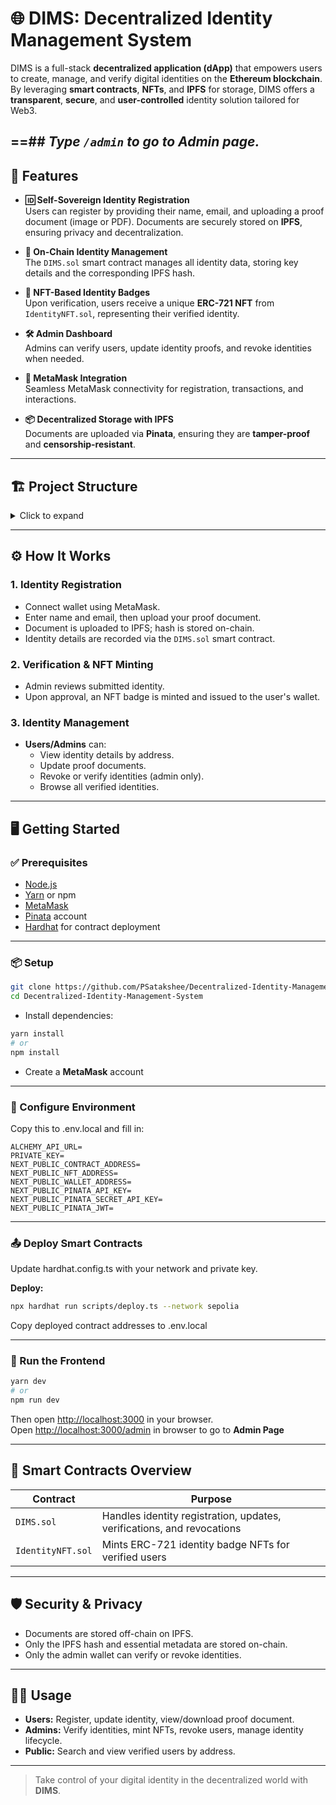 # 🌐 DIMS: Decentralized Identity Management System

DIMS is a full-stack **decentralized application (dApp)** that empowers users to create, manage, and verify digital identities on the **Ethereum blockchain**. By leveraging **smart contracts**, **NFTs**, and **IPFS** for storage, DIMS offers a **transparent**, **secure**, and **user-controlled** identity solution tailored for Web3.

==## **_Type `/admin` to go to Admin page._**
---

## 🚀 Features

- **🆔 Self-Sovereign Identity Registration**  
  Users can register by providing their name, email, and uploading a proof document (image or PDF). Documents are securely stored on **IPFS**, ensuring privacy and decentralization.

- **🔗 On-Chain Identity Management**  
  The `DIMS.sol` smart contract manages all identity data, storing key details and the corresponding IPFS hash.

- **🏅 NFT-Based Identity Badges**  
  Upon verification, users receive a unique **ERC-721 NFT** from `IdentityNFT.sol`, representing their verified identity.

- **🛠️ Admin Dashboard**  
  Admins can verify users, update identity proofs, and revoke identities when needed.

- **🦊 MetaMask Integration**  
  Seamless MetaMask connectivity for registration, transactions, and interactions.

- **📦 Decentralized Storage with IPFS**  
  Documents are uploaded via **Pinata**, ensuring they are **tamper-proof** and **censorship-resistant**.


---

## 🏗️ Project Structure
<details>
<summary>Click to expand</summary>
  dims/<br>
  ├── contracts/<br>
  │ ├──contracts/<br>
  │ │  ├── DIMS.sol # Smart contract for identity management<br>
  │ │  └── IdentityNFT.sol # NFT badge smart contract<br>
  │ ├── scripts/<br>
  │ │  ├── deploy.ts # Smart contract deployment script<br>
  │ │  └── testFlow.js # Identity flow test script<br>
  │ └── test/<br>
  │ │  └── Lock.test # Example unit test<br>
  ├── public/<br>
  │ ├── abi.json # ABI for frontend integration<br>
  │ └── nftabi.json # ABI for NFT<br>
  ├── src/<br>
  │ ├── app/<br>
  │ │  ├── admin/<br>
  │ │    └── page.tsx<br>
  │ │  ├── layout.tsx<br>
  │ │  ├── MetaMaskConnection.tsx<br>
  │ │  ├── page.tsx<br>
  │ │  └── upload.tsx<br>
  │ ├── components/<br>
  │ │  └── button.tsx<br>
  │ └── lib/<br>
  │ │  ├── ipfs.ts<br>
  │ │  └── web3.ts<br>
</details>

---


## ⚙️ How It Works

### 1. Identity Registration
- Connect wallet using MetaMask.
- Enter name and email, then upload your proof document.
- Document is uploaded to IPFS; hash is stored on-chain.
- Identity details are recorded via the `DIMS.sol` smart contract.

### 2. Verification & NFT Minting
- Admin reviews submitted identity.
- Upon approval, an NFT badge is minted and issued to the user's wallet.

### 3. Identity Management
- **Users/Admins** can:
  - View identity details by address.
  - Update proof documents.
  - Revoke or verify identities (admin only).
  - Browse all verified identities.


---

## 🖥️ Getting Started

### ✅ Prerequisites

- [Node.js](https://nodejs.org/)
- [Yarn](https://yarnpkg.com/) or npm
- [MetaMask](https://metamask.io/)
- [Pinata](https://www.pinata.cloud/) account
- [Hardhat](https://hardhat.org/) for contract deployment

  
---

### 📦 Setup

```bash
git clone https://github.com/PSatakshee/Decentralized-Identity-Management-System.git
cd Decentralized-Identity-Management-System
```
- Install dependencies:
```bash
yarn install
# or
npm install
```
- Create a **MetaMask** account

---

### 🔐 Configure Environment

Copy this to .env.local and fill in:
```
ALCHEMY_API_URL=
PRIVATE_KEY=
NEXT_PUBLIC_CONTRACT_ADDRESS=
NEXT_PUBLIC_NFT_ADDRESS=
NEXT_PUBLIC_WALLET_ADDRESS=
NEXT_PUBLIC_PINATA_API_KEY=
NEXT_PUBLIC_PINATA_SECRET_API_KEY=
NEXT_PUBLIC_PINATA_JWT=
```

---


### 📤 Deploy Smart Contracts

Update hardhat.config.ts with your network and private key.

**Deploy:**
```bash
npx hardhat run scripts/deploy.ts --network sepolia
```

Copy deployed contract addresses to .env.local

  
---

### 🚀 Run the Frontend

```bash
yarn dev
# or
npm run dev
```
Then open [http://localhost:3000](http://localhost:3000) in your browser.<br>
Open [http://localhost:3000/admin](http://localhost:3000/admin) in browser to go to **Admin Page**
  
---

## 🧩 Smart Contracts Overview

| Contract          | Purpose                                                                |
| ----------------- | ---------------------------------------------------------------------- |
| `DIMS.sol`        | Handles identity registration, updates, verifications, and revocations |
| `IdentityNFT.sol` | Mints ERC-721 identity badge NFTs for verified users                   |

---

## 🛡️ Security & Privacy

- Documents are stored off-chain on IPFS.
- Only the IPFS hash and essential metadata are stored on-chain.
- Only the admin wallet can verify or revoke identities.

---

## 👨‍💻 Usage

- **Users:** Register, update identity, view/download proof document.
- **Admins:** Verify identities, mint NFTs, revoke users, manage identity lifecycle.
- **Public:** Search and view verified users by address.

---

> Take control of your digital identity in the decentralized world with **DIMS**.


